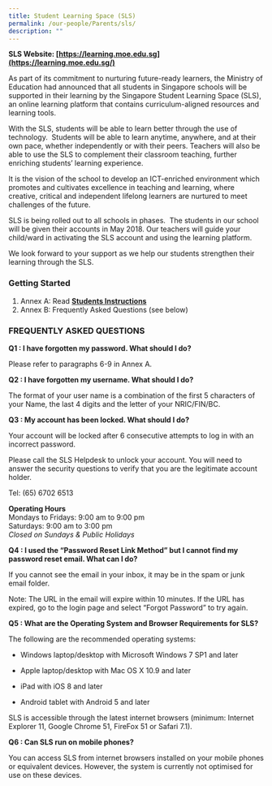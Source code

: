 ```yaml
---
title: Student Learning Space (SLS)
permalink: /our-people/Parents/sls/
description: ""
---
```


**SLS Website: [https://learning.moe.edu.sg](https://learning.moe.edu.sg/)**

As part of its commitment to nurturing future-ready learners, the Ministry of Education had announced that all students in Singapore schools will be supported in their learning by the Singapore Student Learning Space (SLS), an online learning platform that contains curriculum-aligned resources and learning tools.   

With the SLS, students will be able to learn better through the use of technology.  Students will be able to learn anytime, anywhere, and at their own pace, whether independently or with their peers. Teachers will also be able to use the SLS to complement their classroom teaching, further enriching students’ learning experience.  

It is the vision of the school to develop an ICT-enriched environment which promotes and cultivates excellence in teaching and learning, where creative, critical and independent lifelong learners are nurtured to meet challenges of the future. 

SLS is being rolled out to all schools in phases.  The students in our school will be given their accounts in May 2018. Our teachers will guide your child/ward in activating the SLS account and using the learning platform.  

We look forward to your support as we help our students strengthen their learning through the SLS.

### Getting Started

1.  Annex A: Read [**Students Instructions**](https://drive.google.com/file/d/1qWI7I3zrUAU2O-Sbxdj_sONAVK17YDwG/view?usp=sharing)
2.  Annex B: Frequently Asked Questions (see below)

### FREQUENTLY ASKED QUESTIONS

**Q1 : I have forgotten my password. What should I do?**

Please refer to paragraphs 6-9 in Annex A.

**Q2 : I have forgotten my username. What should I do?**

The format of your user name is a combination of the first 5 characters of your Name, the last 4 digits and the letter of your NRIC/FIN/BC.

**Q3 : My account has been locked. What should I do?**

Your account will be locked after 6 consecutive attempts to log in with an incorrect password.

Please call the SLS Helpdesk to unlock your account. You will need to answer the security questions to verify that you are the legitimate account holder.

Tel: (65) 6702 6513

**Operating Hours**  
Mondays to Fridays: 9:00 am to 9:00 pm  
Saturdays: 9:00 am to 3:00 pm  
*Closed on Sundays & Public Holidays*

**Q4 : I used the “Password Reset Link Method” but I cannot find my password reset email. What can I do?**

If you cannot see the email in your inbox, it may be in the spam or junk email folder. 

Note: The URL in the email will expire within 10 minutes. If the URL has expired, go to the login page and select “Forgot Password” to try again.

**Q5 : What are the Operating System and Browser Requirements for SLS?** 

The following are the recommended operating systems:

*   Windows laptop/desktop with Microsoft Windows 7 SP1 and later
    
*   Apple laptop/desktop with Mac OS X 10.9 and later
    
*   iPad with iOS 8 and later
    
*   Android tablet with Android 5 and later
    

SLS is accessible through the latest internet browsers (minimum: Internet Explorer 11, Google Chrome 51, FireFox 51 or Safari 7.1).

**Q6 : Can SLS run on mobile phones?**

You can access SLS from internet browsers installed on your mobile phones or equivalent devices. However, the system is currently not optimised for use on these devices.